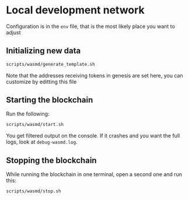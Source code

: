 # Local development network

Configuration is in the `env` file, that is the most likely place you want to
adjust

## Initializing new data

```bash
scripts/wasmd/generate_template.sh
```

Note that the addresses receiving tokens in genesis are set here, you can
customize by editting this file

## Starting the blockchain

Run the following:

```bash
scripts/wasmd/start.sh
```

You get filtered output on the console. If it crashes and you want the full
logs, look at `debug-wasmd.log`.

## Stopping the blockchain

While running the blockchain in one terminal, open a second one and run this:

```bash
scripts/wasmd/stop.sh
```
